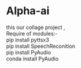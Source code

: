 # Alpha-ai
this our collage project
,<br>Require of modules:-
<br>pip install pyttsx3
<br>pip install SpeechReconition
<br>pip install PyAudio
<br>conda install PyAudio
